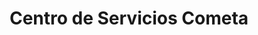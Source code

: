 ---
title: "Centro de Servicios Cometa"
url: /santo-domingo/centro-de-servicios-cometa/
shop: Autowerkstatt
---